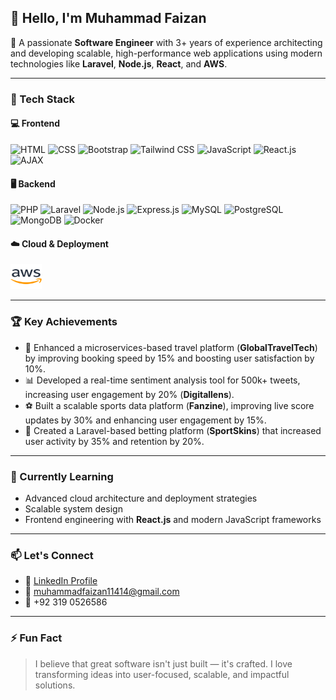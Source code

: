 ## 👋 Hello, I'm Muhammad Faizan

🔹 A passionate **Software Engineer** with 3+ years of experience architecting and developing scalable, high-performance web applications using modern technologies like **Laravel**, **Node.js**, **React**, and **AWS**.

---

### 🚀 Tech Stack

#### 💻 Frontend

<p align="left">
  <img src="https://cdn.jsdelivr.net/gh/devicons/devicon/icons/html5/html5-original.svg" alt="HTML" width="40" height="40"/>
  <img src="https://cdn.jsdelivr.net/gh/devicons/devicon/icons/css3/css3-original.svg" alt="CSS" width="40" height="40"/>
  <img src="https://cdn.jsdelivr.net/gh/devicons/devicon/icons/bootstrap/bootstrap-plain.svg" alt="Bootstrap" width="40" height="40"/>
  <img src="https://cdn.jsdelivr.net/gh/devicons/devicon/icons/tailwindcss/tailwindcss-plain.svg" alt="Tailwind CSS" width="40" height="40"/>
  <img src="https://cdn.jsdelivr.net/gh/devicons/devicon/icons/javascript/javascript-original.svg" alt="JavaScript" width="40" height="40"/>
  <img src="https://cdn.jsdelivr.net/gh/devicons/devicon/icons/react/react-original.svg" alt="React.js" width="40" height="40"/>
  <img src="https://cdn.jsdelivr.net/gh/devicons/devicon/icons/ajax/ajax-original.svg" alt="AJAX" width="40" height="40"/>
</p>

#### 🖥️ Backend

<p align="left">
  <img src="https://cdn.jsdelivr.net/gh/devicons/devicon/icons/php/php-original.svg" alt="PHP" width="40" height="40"/>
  <img src="https://cdn.jsdelivr.net/gh/devicons/devicon@latest/icons/laravel/laravel-original.svg" alt="Laravel" width="40" height="40"/>
  <img src="https://cdn.jsdelivr.net/gh/devicons/devicon/icons/nodejs/nodejs-original.svg" alt="Node.js" width="40" height="40"/>
  <img src="https://cdn.jsdelivr.net/gh/devicons/devicon/icons/express/express-original.svg" alt="Express.js" width="40" height="40"/>
  <img src="https://cdn.jsdelivr.net/gh/devicons/devicon/icons/mysql/mysql-original-wordmark.svg" alt="MySQL" width="40" height="40"/>
  <img src="https://cdn.jsdelivr.net/gh/devicons/devicon/icons/postgresql/postgresql-original-wordmark.svg" alt="PostgreSQL" width="40" height="40"/>
  <img src="https://cdn.jsdelivr.net/gh/devicons/devicon/icons/mongodb/mongodb-original.svg" alt="MongoDB" width="40" height="40"/>
  <img src="https://cdn.jsdelivr.net/gh/devicons/devicon/icons/docker/docker-original-wordmark.svg" alt="Docker" width="40" height="40"/>
</p>

#### ☁️ Cloud & Deployment

<p align="left">
  <img src="https://raw.githubusercontent.com/devicons/devicon/master/icons/amazonwebservices/amazonwebservices-original-wordmark.svg" alt="AWS" width="50" height="40"/>
</p>

---

### 🏆 Key Achievements
- 🛫 Enhanced a microservices-based travel platform (**GlobalTravelTech**) by improving booking speed by 15% and boosting user satisfaction by 10%.
- 📊 Developed a real-time sentiment analysis tool for 500k+ tweets, increasing user engagement by 20% (**Digitallens**).
- ⚽ Built a scalable sports data platform (**Fanzine**), improving live score updates by 30% and enhancing user engagement by 15%.
- 🎯 Created a Laravel-based betting platform (**SportSkins**) that increased user activity by 35% and retention by 20%.

---

### 🌱 Currently Learning
- Advanced cloud architecture and deployment strategies
- Scalable system design
- Frontend engineering with **React.js** and modern JavaScript frameworks

---

### 📫 Let's Connect
- 🔗 [LinkedIn Profile](https://www.linkedin.com/in/muhammad-faizan-iqbal/)
- 📧 muhammadfaizan11414@gmail.com
- 📱 +92 319 0526586

---

### ⚡ Fun Fact
> I believe that great software isn't just built — it's crafted. I love transforming ideas into user-focused, scalable, and impactful solutions.
